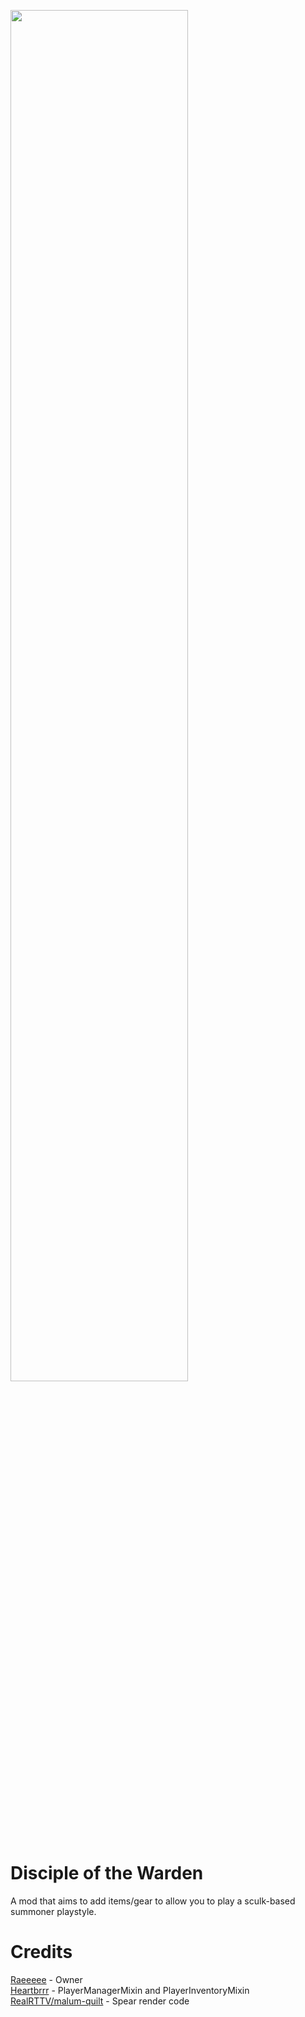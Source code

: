 <image src="icon.png" width="75%"></image>
# Disciple of the Warden
A mod that aims to add items/gear to allow you to play a sculk-based summoner playstyle.

# Credits
[Raeeeee](https://github.com/Tors-0) - Owner<br>
[Heartbrrr](https://github.com/Grohiik/sticky-elytra) - PlayerManagerMixin and PlayerInventoryMixin<br>
[RealRTTV/malum-quilt](https://github.com/RealRTTV/malum-quilt/blob/master/src/main/java/ca/rttv/malum/client/render/item/ScytheItemRenderer.java) - Spear render code
